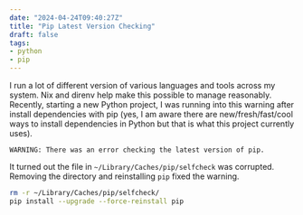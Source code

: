 ```yaml
---
date: "2024-04-24T09:40:27Z"
title: "Pip Latest Version Checking"
draft: false
tags:
- python
- pip
---
```


I run a lot of different version of various languages and tools across my system.
Nix and direnv help make this possible to manage reasonably.
Recently, starting a new Python project, I was running into this warning after install dependencies with pip (yes, I am aware there are new/fresh/fast/cool ways to install dependencies in Python but that is what this project currently uses).

```
WARNING: There was an error checking the latest version of pip.
```

It turned out the file in `~/Library/Caches/pip/selfcheck` was corrupted.
Removing the directory and reinstalling `pip` fixed the warning.

```sh
rm -r ~/Library/Caches/pip/selfcheck/
pip install --upgrade --force-reinstall pip
```
